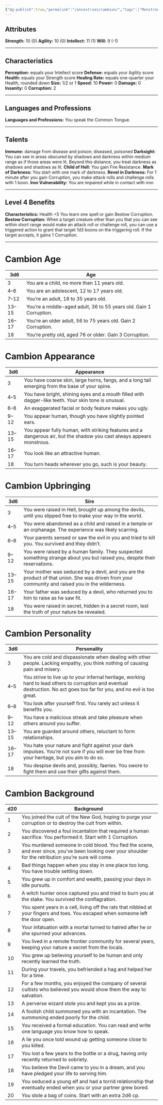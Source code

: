 ```yaml
---
{"dg-publish":true,"permalink":"/ancestries/cambion/","tags":["Monstrous"]}
---
```


## Attributes
**Strength:** 10 (0)
**Agility:** 10 (0)
**Intellect:** 11 (1)
**Will:** 9 (-1)
- - -
## Characteristics
**Perception:** equals your Intellect score
**Defense:** equals your Agility score
**Health:** equals your Strength score
**Healing Rate:** equals one-quarter your Health, rounded down
**Size:** 1/2 or 1
**Speed:** 10
**Power:** 0
**Damage:** 0
**Insanity:** 0
**Corruption:** 2
- - -
## Languages and Professions
**Languages and Professions:** You speak the Common Tongue.
- - - 
## Talents
**Immune:** damage from disease and poison; diseased, poisoned
**Darksight:** You can see in areas obscured by shadows and darkness within medium range as if those areas were lit.
Beyond this distance, you treat darkness as shadows and shadows as lit.
**Child of Hell:** You gain Fire Resistance.
**Mark of Darkness:** You start with one mark of darkness.
**Revel in Darkness:** For 1 minute after you gain Corruption, you make attack rolls and challenge rolls with 1 boon.
**Iron Vulnerability:** You are impaired while in contact with iron
- - - 
## Level 4 Benefits
**Characteristics:** Health +5
You learn one spell or gain Bestow Corruption.
**Bestow Corruption:** When a target creature other than you that you can see within short range would make an attack roll or challenge roll, you can use a triggered action to grant that target 1d3 boons on the triggering roll. If the target accepts, it gains 1 Corruption.
- - -
# Cambion Age

| 3d6   | Age                                                                |
| ----- | ------------------------------------------------------------------ |
| 3     | You are a child, no more than 11 years old.                        |
| 4–6   | You are an adolescent, 12 to 17 years old.                         |
| 7–12  | You’re an adult, 18 to 35 years old.                               |
| 13–15 | You’re a middle-aged adult, 36 to 55 years old. Gain 1 Corruption. |
| 16–17 | You’re an older adult, 56 to 75 years old. Gain 2 Corruption.      |
| 18    | You’re pretty old, aged 76 or older. Gain 3 Corruption.            |
# Cambion Appearance

| 3d6   | Appearance                                                                                                            |
| ----- | --------------------------------------------------------------------------------------------------------------------- |
| 3     | You have coarse skin, large horns, fangs, and a long tail emerging from the base of your spine.                       |
| 4–5   | You have bright, shining eyes and a mouth filled with dagger-like teeth. Your skin tone is unusual.                   |
| 6–8   | An exaggerated facial or body feature makes you ugly.                                                                 |
| 9–12  | You appear human, though you have slightly pointed ears.                                                              |
| 13–15 | You appear fully human, with striking features and a dangerous air, but the shadow you cast always appears monstrous. |
| 16–17 | You look like an attractive human.                                                                                    |
| 18    | You turn heads wherever you go, such is your beauty.                                                                  |
# Cambion Upbringing

| 3d6   | Sire                                                                                                                                            |
| ----- | ----------------------------------------------------------------------------------------------------------------------------------------------- |
| 3     | You were raised in Hell, brought up among the devils, until you slipped free to make your way in the world.                                     |
| 4–5   | You were abandoned as a child and raised in a temple or an orphanage. The experience was likely scarring.                                       |
| 6–8   | Your parents sensed or saw the evil in you and tried to kill you. You survived and they didn’t.                                                 |
| 9–12  | You were raised by a human family. They suspected something strange about you but raised you, despite their reservations.                       |
| 13–15 | Your mother was seduced by a devil, and you are the product of that union. She was driven from your community and raised you in the wilderness. |
| 16–17 | Your father was seduced by a devil, who returned you to him to raise as he saw fit.                                                             |
| 18    | You were raised in secret, hidden in a secret room, lest the truth of your nature be revealed.                                                  |
# Cambion Personality

| 3d6   | Personality                                                                                                                                                                 |
| ----- | --------------------------------------------------------------------------------------------------------------------------------------------------------------------------- |
| 3     | You are cold and dispassionate when dealing with other people. Lacking empathy, you think nothing of causing pain and misery.                                               |
| 4–5   | You strive to live up to your infernal heritage, working hard to lead others to corruption and eventual destruction. No act goes too far for you, and no evil is too great. |
| 6–8   | You look after yourself first. You rarely act unless it benefits you.                                                                                                       |
| 9–12  | You have a malicious streak and take pleasure when others around you suffer.                                                                                                |
| 13–15 | You are guarded around others, reluctant to form relationships.                                                                                                             |
| 16–17 | You hate your nature and fight against your dark impulses. You’re not sure if you will ever be free from your heritage, but you aim to do so.                               |
| 18    | You despise devils and, possibly, faeries. You swore to fight them and use their gifts against them.                                                                        |
# Cambion Background

| d20 | Background                                                                                                                                                |
| --- | --------------------------------------------------------------------------------------------------------------------------------------------------------- |
| 1   | You joined the cult of the New God, hoping to purge your corruption or to destroy the cult from within.                                                   |
| 2   | You discovered a foul incantation that required a human sacrifice. You performed it. Start with 1 Corruption.                                             |
| 3   | You murdered someone in cold blood. You fled the scene, and ever since, you’ve been looking over your shoulder for the retribution you’re sure will come. |
| 4   | Bad things happen when you stay in one place too long. You have trouble settling down.                                                                    |
| 5   | You grew up in comfort and wealth, passing your days in idle pursuits.                                                                                    |
| 6   | A witch hunter once captured you and tried to burn you at the stake. You survived the conflagration.                                                      |
| 7   | You spent years in a cell, living off the rats that nibbled at your fingers and toes. You escaped when someone left the door open.                        |
| 8   | Your infatuation with a mortal turned to hatred after he or she spurned your advances.                                                                    |
| 9   | You lived in a remote frontier community for several years, keeping your nature a secret from the locals.                                                 |
| 10  | You grew up believing yourself to be human and only recently learned the truth.                                                                           |
| 11  | During your travels, you befriended a hag and helped her for a time.                                                                                      |
| 12  | For a few months, you enjoyed the company of several cultists who believed you would show them the way to salvation.                                      |
| 13  | A perverse wizard stole you and kept you as a prize.                                                                                                      |
| 14  | A foolish child summoned you with an incantation. The summoning ended poorly for the child.                                                               |
| 15  | You received a formal education. You can read and write one language you know how to speak.                                                               |
| 16  | A lie you once told wound up getting someone close to you killed.                                                                                         |
| 17  | You lost a few years to the bottle or a drug, having only recently returned to sobriety.                                                                  |
| 18  | You believe the Devil came to you in a dream, and you have pledged your life to serving him.                                                              |
| 19  | You seduced a young elf and had a torrid relationship that eventually ended when you or your partner grew bored.                                          |
| 20  | You stole a bag of coins. Start with an extra 2d6 cp.                                                                                                     |